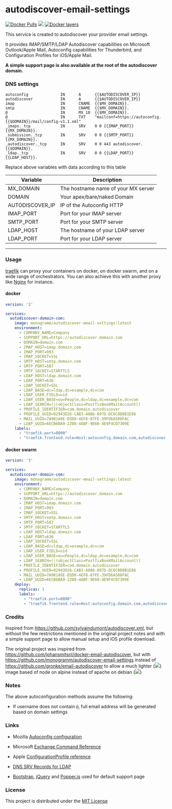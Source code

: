 # autodiscover-email-settings

[![Docker Pulls](https://img.shields.io/docker/pulls/monogramm/autodiscover-email-settings.svg)](https://hub.docker.com/r/monogramm/autodiscover-email-settings/)
[![](https://images.microbadger.com/badges/version/monogramm/autodiscover-email-settings.svg)](https://microbadger.com/images/monogramm/autodiscover-email-settings)
[![Docker layers](https://images.microbadger.com/badges/image/monogramm/autodiscover-email-settings.svg)](https://microbadger.com/images/monogramm/autodiscover-email-settings)

This service is created to autodiscover your provider email settings.

It provides IMAP/SMTP/LDAP Autodiscover capabilities on Microsoft Outlook/Apple Mail, Autoconfig capabilities for Thunderbird, and Configuration Profiles for iOS/Apple Mail.

**A simple support page is also available at the root of the autodiscover domain.**

### DNS settings

```
autoconfig              IN      A      {{$AUTODISCOVER_IP}}
autodiscover            IN      A      {{$AUTODISCOVER_IP}}
imap                    IN      CNAME  {{$MX_DOMAIN}}.
smtp                    IN      CNAME  {{$MX_DOMAIN}}.
@                       IN      MX 10  {{$MX_DOMAIN}}.
@                       IN      TXT    "mailconf=https://autoconfig.{{$DOMAIN}}/mail/config-v1.1.xml"
_imaps._tcp             IN      SRV    0 0 {{IMAP_PORT}} {{MX_DOMAIN}}.
_submission._tcp        IN      SRV    0 0 {{SMTP_PORT}} {{MX_DOMAIN}}.
_autodiscover._tcp      IN      SRV    0 0 443 autodiscover.{{$DOMAIN}}.
_ldap._tcp              IN      SRV    0 0 {{LDAP_PORT}} {{LDAP_HOST}}.
```

Replace above variables with data according to this table

| Variable        | Description                         |
| --------------- | ----------------------------------- |
| MX_DOMAIN       | The hostname name of your MX server |
| DOMAIN          | Your apex/bare/naked Domain         |
| AUTODISCOVER_IP | IP of the Autoconfig HTTP           |
| IMAP_PORT       | Port for your IMAP server           |
| SMTP_PORT       | Port for your SMTP server           |
| LDAP_HOST       | The hostname of your LDAP server    |
| LDAP_PORT       | Port for your LDAP server           |

---

### Usage

[traefik](https://github.com/containous/traefik) can proxy your containers on docker, on docker swarm, and on a wide range of orchestrators.
You can also achieve this with another proxy like [Nginx](https://www.nginx.com/) for instance.

#### docker

```yaml
version: '2'

services:
  autodiscover-domain-com:
    image: monogramm/autodiscover-email-settings:latest
    environment:
      - COMPANY_NAME=Company
      - SUPPORT_URL=https://autodiscover.domain.com
      - DOMAIN=domain.com
      - IMAP_HOST=imap.domain.com
      - IMAP_PORT=993
      - IMAP_SOCKET=SSL
      - SMTP_HOST=smtp.domain.com
      - SMTP_PORT=587
      - SMTP_SOCKET=STARTTLS
      - LDAP_HOST=ldap.domain.com
      - LDAP_PORT=636
      - LDAP_SOCKET=SSL
      - LDAP_BASE=dc=ldap,dc=example,dc=com
      - LDAP_USER_FIELD=uid
      - LDAP_USER_BASE=ou=People,dc=ldap,dc=example,dc=com
      - LDAP_SEARCH=(|(objectClass=PostfixBookMailAccount))
      - PROFILE_IDENTIFIER=com.domain.autodiscover
      - PROFILE_UUID=92943D26-CAB3-4086-897D-DC6C0D8B1E86
      - MAIL_UUID=7A981A9E-D5D0-4EF8-87FE-39FD6A506FAC
      - LDAP_UUID=6ECB6BA9-2208-4ABF-9E60-4E9F4CD7309E
    labels:
      - "traefik.port=8000"
      - "traefik.frontend.rule=Host:autoconfig.domain.com,autodiscover.domain.com"
```

#### docker swarm

```yaml
version: '3'

services:
  autodiscover-domain-com:
    image: monogramm/autodiscover-email-settings:latest
    environment:
      - COMPANY_NAME=Company
      - SUPPORT_URL=https://autodiscover.domain.com
      - DOMAIN=domain.com
      - IMAP_HOST=imap.domain.com
      - IMAP_PORT=993
      - IMAP_SOCKET=SSL
      - SMTP_HOST=smtp.domain.com
      - SMTP_PORT=587
      - SMTP_SOCKET=STARTTLS
      - LDAP_HOST=ldap.domain.com
      - LDAP_PORT=636
      - LDAP_SOCKET=SSL
      - LDAP_BASE=dc=ldap,dc=example,dc=com
      - LDAP_USER_FIELD=uid
      - LDAP_USER_BASE=ou=People,dc=ldap,dc=example,dc=com
      - LDAP_SEARCH=(|(objectClass=PostfixBookMailAccount))
      - PROFILE_IDENTIFIER=com.domain.autodiscover
      - PROFILE_UUID=92943D26-CAB3-4086-897D-DC6C0D8B1E86
      - MAIL_UUID=7A981A9E-D5D0-4EF8-87FE-39FD6A506FAC
      - LDAP_UUID=6ECB6BA9-2208-4ABF-9E60-4E9F4CD7309E
    deploy:
      replicas: 1
      labels:
        - "traefik.port=8000"
        - "traefik.frontend.rule=Host:autoconfig.domain.com,autodiscover.domain.com"
```

### Credits

Inspired from https://github.com/sylvaindumont/autodiscover.xml, but without the few restrictions mentioned in the original project notes and with a simple support page to allow manual setup and iOS profile download.

The original project was inspired from https://github.com/johansmitsnl/docker-email-autodiscover, but with https://github.com/monogramm/autodiscover-email-settings instead of https://github.com/gronke/email-autodiscover to allow a much lighter ([![](https://images.microbadger.com/badges/image/weboaks/autodiscover-email-settings.svg)](https://microbadger.com/images/weboaks/autodiscover-email-settings)) image based of node on alpine instead of apache on debian ([![](https://images.microbadger.com/badges/image/jsmitsnl/docker-email-autodiscover.svg)](https://microbadger.com/images/jsmitsnl/docker-email-autodiscover))

### Notes

The above autoconfiguration methods assume the following:

* If username does not contain `@`, full email address will be generated based on domain settings

### Links

* Mozilla [Autoconfig configuration](https://developer.mozilla.org/en-US/docs/Mozilla/Thunderbird/Autoconfiguration/FileFormat/HowTo)
* Microsoft [Exchange Command Reference](https://docs.microsoft.com/en-us/openspecs/exchange_server_protocols/ms-ascmd/1a3490f1-afe1-418a-aa92-6f630036d65a)
* Apple [ConfigurationProfile reference](https://developer.apple.com/library/archive/featuredarticles/iPhoneConfigurationProfileRef/index.html)
* [DNS SRV Records for LDAP](https://github.com/doctorjbeam/LDAPAutoDiscover)

* [Bootstrap](https://getbootstrap.com/), [jQuery](https://jquery.com/) and [Popper.js](https://popper.js.org/) used for default support page

### License

This project is distributed under the [MIT License](LICENSE)
